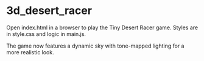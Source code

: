 # 3d_desert_racer

Open index.html in a browser to play the Tiny Desert Racer game. Styles are in style.css and logic in main.js.

The game now features a dynamic sky with tone-mapped lighting for a more realistic look.

